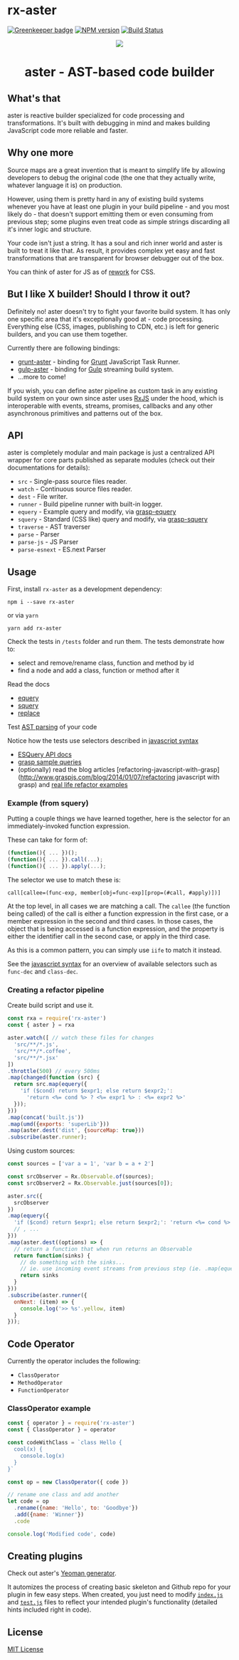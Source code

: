 # rx-aster

[![Greenkeeper badge](https://badges.greenkeeper.io/kristianmandrup/rx-aster.svg)](https://greenkeeper.io/)
[![NPM version][npm-image]][npm-url]
[![Build Status][travis-image]][travis-url]

<p align="center">
  <img src="https://avatars2.githubusercontent.com/u/6579498?s=300" />
</p>

<h1 align="center">aster - AST-based code builder</h1>

## What's that

aster is reactive builder specialized for code processing and transformations. It's built with debugging in mind and makes building JavaScript code more reliable and faster.

## Why one more

Source maps are a great invention that is meant to simplify life by allowing developers to debug the original code (the one that they actually write, whatever language it is) on production.

However, using them is pretty hard in any of existing build systems whenever you have at least one plugin in your build pipeline - and you most likely do - that doesn't support emitting them or even consuming from previous step; some plugins even treat code as simple strings discarding all it's inner logic and structure.

Your code isn't just a string. It has a soul and rich inner world and aster is built to treat it like that. As result, it provides complex yet easy and fast transformations that are transparent for browser debugger out of the box.

You can think of aster for JS as of [rework](https://github.com/reworkcss/rework) for CSS.

## But I like X builder! Should I throw it out?

Definitely no! aster doesn't try to fight your favorite build system. It has only one specific area that it's exceptionally good at - code processing. Everything else (CSS, images, publishing to CDN, etc.) is left for generic builders, and you can use them together.

Currently there are following bindings:

 * [grunt-aster](https://github.com/asterjs/grunt-aster) - binding for [Grunt](http://gruntjs.com/) JavaScript Task Runner.
 * [gulp-aster](https://github.com/asterjs/gulp-aster) - binding for [Gulp](http://gulpjs.com/) streaming build system.
 * ...more to come!

If you wish, you can define aster pipeline as custom task in any existing build system on your own since aster uses [RxJS](http://reactive-extensions.github.io/RxJS/) under the hood, which is interoperable with events, streams, promises, callbacks and any other asynchronous primitives and patterns out of the box.

## API

aster is completely modular and main package is just a centralized API wrapper for core parts published as separate modules (check out their documentations for details):

* `src` - Single-pass source files reader.
* `watch` - Continuous source files reader.
* `dest` - File writer.
* `runner` - Build pipeline runner with built-in logger.
* `equery` - Example query and modify, via [grasp-equery](http://www.graspjs.com/docs/equery/)
* `squery` - Standard (CSS like) query and modify, via [grasp-squery](http://www.graspjs.com/docs/squery/)
* `traverse` - AST traverser
* `parse` - Parser
* `parse-js` - JS Parser
* `parse-esnext` - ES.next Parser

## Usage

First, install `rx-aster` as a development dependency:

```shell
npm i --save rx-aster
```

or via `yarn`

```shell
yarn add rx-aster
```

Check the tests in `/tests` folder and run them.
The tests demonstrate how to:
- select and remove/rename class, function and method by id
- find a node and add a class, function or method after it

Read the docs
- [equery](http://www.graspjs.com/docs/equery/)
- [squery](http://www.graspjs.com/docs/squery/)
- [replace](http://www.graspjs.com/docs/replace/)

Test [AST parsing](http://esprima.org/demo/parse.html) of your code

Notice how the tests use selectors described in [javascript syntax](http://www.graspjs.com/docs/syntax-js/)

- [ESQuery API docs](https://github.com/mandricore/rx-aster/blob/master/docs/esquery%20api.md)
- [grasp sample queries](https://github.com/gratex/grasp-samples)
- (optionally) read the blog articles
[refactoring-javascript-with-grasp](http://www.graspjs.com/blog/2014/01/07/refactoring javascript with grasp)
and [real life refactor examples](http://www.graspjs.com/blog/2014/02/09/refactoring-javascript-with-grasp-real-life-examples)

### Example (from squery)

Putting a couple things we have learned together, here is the selector for an immediately-invoked function expression.

These can take for form of:

```js
(function(){ ... })();
(function(){ ... }).call(...);
(function(){ ... }).apply(...);
```

The selector we use to match these is:

`call[callee=(func-exp, member[obj=func-exp][prop=(#call, #apply)])]`

At the top level, in all cases we are matching a call. The `callee` (the function being called) of the call is either a function expression in the first case, or a member expression in the second and third cases.
In those cases, the object that is being accessed is a function expression, and the property is either the
identifier call in the second case, or apply in the third case.

As this is a common pattern, you can simply use `iife` to match it instead.

See the [javascript syntax](http://www.graspjs.com/docs/syntax-js/) for an overview of available
selectors such as `func-dec` and `class-dec`.

### Creating a refactor pipeline

Create build script and use it.

```js
const rxa = require('rx-aster')
const { aster } = rxa

aster.watch([ // watch these files for changes
  'src/**/*.js',
  'src/**/*.coffee',
  'src/**/*.jsx'
])
.throttle(500) // every 500ms
.map(changed(function (src) {
  return src.map(equery({
    'if ($cond) return $expr1; else return $expr2;':
      'return <%= cond %> ? <%= expr1 %> : <%= expr2 %>'
  }));
}))
.map(concat('built.js'))
.map(umd({exports: 'superLib'}))
.map(aster.dest('dist', {sourceMap: true}))
.subscribe(aster.runner);
```

Using custom sources:

```js
const sources = ['var a = 1', 'var b = a + 2']

const srcObserver = Rx.Observable.of(sources);
const srcObserver2 = Rx.Observable.just(sources[0]);

aster.src({
  srcObserver
})
.map(equery({
  'if ($cond) return $expr1; else return $expr2;': 'return <%= cond %> ? <%= expr1 %> : <%= expr2 %>'
  // , ...
}))
.map(aster.dest((options) => {
  // return a function that when run returns an Observable
  return function(sinks) {
    // do something with the sinks...
    // ie. use incoming event streams from previous step (ie. .map(equery(...)), write to a destination
    return sinks
  }
}))
.subscribe(aster.runner({
  onNext: (item) => {
    console.log('>> %s'.yellow, item)
  }
}));
```

## Code Operator

Currently the operator includes the following:
- `ClassOperator`
- `MethodOperator`
- `FunctionOperator`

### ClassOperator example

```js
const { operator } = require('rx-aster')
const { ClassOperator } = operator

const codeWithClass = `class Hello {
  cool(x) {
    console.log(x)
  }
}`

const op = new ClassOperator({ code })

// rename one class and add another
let code = op
  .rename({name: 'Hello', to: 'Goodbye'})
  .add({name: 'Winner'})
  .code

console.log('Modified code', code)
```

## Creating plugins

Check out aster's [Yeoman generator](https://github.com/asterjs/generator-aster).

It automizes the process of creating basic skeleton and Github repo for your plugin in few easy steps. When created, you just need to modify [`index.js`](https://github.com/asterjs/generator-aster/blob/master/app/templates/index.js) and [`test.js`](https://github.com/asterjs/generator-aster/blob/master/app/templates/test/test.js) files to reflect your intended plugin's functionality (detailed hints included right in code).

## License

[MIT License](http://en.wikipedia.org/wiki/MIT_License)

[npm-url]: https://npmjs.org/package/aster
[npm-image]: https://badge.fury.io/js/aster.png

[travis-url]: http://travis-ci.org/asterjs/aster
[travis-image]: https://secure.travis-ci.org/asterjs/aster.png?branch=master
